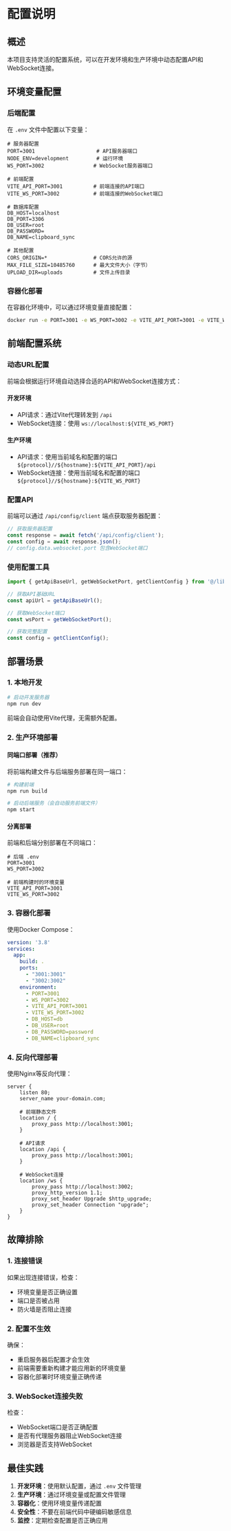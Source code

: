 # 配置说明

## 概述

本项目支持灵活的配置系统，可以在开发环境和生产环境中动态配置API和WebSocket连接。

## 环境变量配置

### 后端配置

在 `.env` 文件中配置以下变量：

```env
# 服务器配置
PORT=3001                    # API服务器端口
NODE_ENV=development         # 运行环境
WS_PORT=3002                # WebSocket服务器端口

# 前端配置
VITE_API_PORT=3001          # 前端连接的API端口
VITE_WS_PORT=3002           # 前端连接的WebSocket端口

# 数据库配置
DB_HOST=localhost
DB_PORT=3306
DB_USER=root
DB_PASSWORD=
DB_NAME=clipboard_sync

# 其他配置
CORS_ORIGIN=*               # CORS允许的源
MAX_FILE_SIZE=10485760      # 最大文件大小（字节）
UPLOAD_DIR=uploads          # 文件上传目录
```

### 容器化部署

在容器化环境中，可以通过环境变量直接配置：

```bash
docker run -e PORT=3001 -e WS_PORT=3002 -e VITE_API_PORT=3001 -e VITE_WS_PORT=3002 ...
```

## 前端配置系统

### 动态URL配置

前端会根据运行环境自动选择合适的API和WebSocket连接方式：

#### 开发环境
- API请求：通过Vite代理转发到 `/api`
- WebSocket连接：使用 `ws://localhost:${VITE_WS_PORT}`

#### 生产环境
- API请求：使用当前域名和配置的端口 `${protocol}//${hostname}:${VITE_API_PORT}/api`
- WebSocket连接：使用当前域名和配置的端口 `${protocol}//${hostname}:${VITE_WS_PORT}`

### 配置API

前端可以通过 `/api/config/client` 端点获取服务器配置：

```typescript
// 获取服务器配置
const response = await fetch('/api/config/client');
const config = await response.json();
// config.data.websocket.port 包含WebSocket端口
```

### 使用配置工具

```typescript
import { getApiBaseUrl, getWebSocketPort, getClientConfig } from '@/lib/config';

// 获取API基础URL
const apiUrl = getApiBaseUrl();

// 获取WebSocket端口
const wsPort = getWebSocketPort();

// 获取完整配置
const config = getClientConfig();
```

## 部署场景

### 1. 本地开发

```bash
# 启动开发服务器
npm run dev
```

前端会自动使用Vite代理，无需额外配置。

### 2. 生产环境部署

#### 同端口部署（推荐）
将前端构建文件与后端服务部署在同一端口：

```bash
# 构建前端
npm run build

# 启动后端服务（会自动服务前端文件）
npm start
```

#### 分离部署
前端和后端分别部署在不同端口：

```env
# 后端 .env
PORT=3001
WS_PORT=3002

# 前端构建时的环境变量
VITE_API_PORT=3001
VITE_WS_PORT=3002
```

### 3. 容器化部署

使用Docker Compose：

```yaml
version: '3.8'
services:
  app:
    build: .
    ports:
      - "3001:3001"
      - "3002:3002"
    environment:
      - PORT=3001
      - WS_PORT=3002
      - VITE_API_PORT=3001
      - VITE_WS_PORT=3002
      - DB_HOST=db
      - DB_USER=root
      - DB_PASSWORD=password
      - DB_NAME=clipboard_sync
```

### 4. 反向代理部署

使用Nginx等反向代理：

```nginx
server {
    listen 80;
    server_name your-domain.com;

    # 前端静态文件
    location / {
        proxy_pass http://localhost:3001;
    }

    # API请求
    location /api {
        proxy_pass http://localhost:3001;
    }

    # WebSocket连接
    location /ws {
        proxy_pass http://localhost:3002;
        proxy_http_version 1.1;
        proxy_set_header Upgrade $http_upgrade;
        proxy_set_header Connection "upgrade";
    }
}
```

## 故障排除

### 1. 连接错误

如果出现连接错误，检查：
- 环境变量是否正确设置
- 端口是否被占用
- 防火墙是否阻止连接

### 2. 配置不生效

确保：
- 重启服务器后配置才会生效
- 前端需要重新构建才能应用新的环境变量
- 容器化部署时环境变量正确传递

### 3. WebSocket连接失败

检查：
- WebSocket端口是否正确配置
- 是否有代理服务器阻止WebSocket连接
- 浏览器是否支持WebSocket

## 最佳实践

1. **开发环境**：使用默认配置，通过 `.env` 文件管理
2. **生产环境**：通过环境变量或配置文件管理
3. **容器化**：使用环境变量传递配置
4. **安全性**：不要在前端代码中硬编码敏感信息
5. **监控**：定期检查配置是否正确应用
